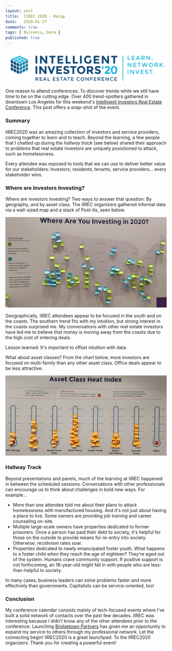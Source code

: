 ```yaml
---
layout: post
title:  IIREC 2020 - Recap
date:   2020-01-27
comments: true
tags: [ Business, Data ]
published: true
---
```

 
<img src="/images/iirec_logo_2020.png" width="600" alt="Intelligent Investors Real Estate Conference 2020 - Los Angeles, CA, USA" title="Intelligent Investors Real Estate Conference 2020 - Los Angeles, CA, USA">

One reason to attend conferences: To discover trends while we still have time to be on the cutting edge. Over 400 trend-spotters gathered in downtown Los Angeles for this weekend's [Intelligent Investors Real Estate Conference](https://www.intelligentinvestors2020.com/). This post offers a snap-shot of the event.

### Summary

IIREC2020 was an amazing collection of investors and service providers, coming together to learn and to teach. Beyond the learning, a few people that I chatted up during the _hallway track_ (see below) shared their approach to problems that real estate investors are uniquely posistioned to attack, such as homelessness. 

Every attendee was exposed to tools that we can use to deliver better value for our stakeholders: Investors, residents, tenants, service providers... every stakeholder wins.

<!--more-->

### Where are Investors Investing?

Where are investors investing? Two ways to answer that question: By geography, and by asset class. The IIREC organizers gathered informal data via a wall-sized map and a stack of Post-Its, seen below.

<img src="/images/USA_investment_locations_2020.jpg" width="800" alt="USA Investment - Intelligent Investors Real Estate Conference 2020 - Los Angeles, CA, USA" title="USA Investment - Intelligent Investors Real Estate Conference 2020 - Los Angeles, CA, USA">

Geographically, IIREC attendees appear to be focused in the south and on the coasts. The southern trend fits with my intuition, but strong interest in the coasts surprised me. My conversations with other real estate investors have led me to believe that money is moving away from the coasts due to the high cost of entering deals.

Lesson learned: It's important to offset intuition with data.

What about asset classes? From the chart below, more investors are focused on multi-family than any other asset class. Office deals appear to be less attractive.

<img src="/images/asset_class_heat_index.jpg" width="800" alt="Asset Classes - Intelligent Investors Real Estate Conference 2020 - Los Angeles, CA, USA" title="Asset Classes - Intelligent Investors Real Estate Conference 2020 - Los Angeles, CA, USA">


### Hallway Track

Beyond presentations and panels, much of the learning at IIREC happened in between the scheduled sessions. Conversations with other professionals can encourage us to think about challenges in bold new ways. For example...

* More than one attendee told me about their plans to attack homelessness with manufactured housing. And it's not just about having a place to live. Some owners are providing job training and career counseling on-site.
* Multiple large-scale owners have properties dedicated to former prisoners. Once a person has paid their debt to society, it's helpful for those on the outside to provide means for re-entry into society. Otherwise, recidivism rates soar.
* Properties dedicated to newly emancipated foster youth. What happens to a foster child when they reach the age of eighteen? They're aged out of the system. Humans crave community support. If positive support is not forthcoming, an 18-year-old might fall in with people who are less-than-helpful to society.

In many cases, business leaders can solve problems faster and more effectively than governments. Capitalists can be service-oriented, too!

### Conclusion

My conference calendar consists mainly of tech-focused events where I’ve built a solid network of contacts over the past few decades. IIREC was interesting because I didn’t know any of the other attendees prior to the conference. Launching [Bridgetown Partners](https://BridgetownPartners.com) has given me an opportunity to expand my service to others through my professional network. Let the connecting begin! IIREC2020 is a great launchpad. To the IIREC2020 organizers: Thank you for creating a powerful event!